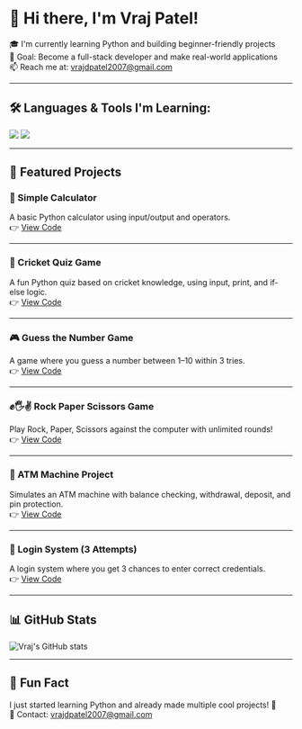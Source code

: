 # 👋 Hi there, I'm Vraj Patel!

🎓 I'm currently learning Python and building beginner-friendly projects  
🚀 Goal: Become a full-stack developer and make real-world applications  
📫 Reach me at: vrajdpatel2007@gmail.com  

---

## 🛠 Languages & Tools I'm Learning:
<img src="https://img.shields.io/badge/-Python-3670A0?style=for-the-badge&logo=python&logoColor=white"/>
<img src="https://img.shields.io/badge/-GitHub-171717?style=for-the-badge&logo=github&logoColor=white"/>

---

## 🌟 Featured Projects

### 🧮 Simple Calculator  
A basic Python calculator using input/output and operators.  
👉 [View Code](https://github.com/vrajpatel2212/calculator_project)

---

### 🏏 Cricket Quiz Game  
A fun Python quiz based on cricket knowledge, using input, print, and if-else logic.  
👉 [View Code](https://github.com/vrajpatel2212/cricket_quiz_game)

---

### 🎮 Guess the Number Game  
A game where you guess a number between 1–10 within 3 tries.  
👉 [View Code](https://github.com/vrajpatel2212/number_guessing_game)

---

### ✊🖐✌ Rock Paper Scissors Game  
Play Rock, Paper, Scissors against the computer with unlimited rounds!  
👉 [View Code](https://github.com/vrajpatel2212/rock-paper-scissors-game)

---

### 🏧 ATM Machine Project  
Simulates an ATM machine with balance checking, withdrawal, deposit, and pin protection.  
👉 [View Code](https://github.com/vrajpatel2212/atm_machine_project)

---

### 🧠 Login System (3 Attempts)  
A login system where you get 3 chances to enter correct credentials.  
👉 [View Code](https://github.com/vrajpatel2212/login-system)

---

## 📊 GitHub Stats
![Vraj's GitHub stats](https://github-readme-stats.vercel.app/api?username=vrajpatel2212&show_icons=true&theme=radical)

---

## 🧠 Fun Fact  
I just started learning Python and already made multiple cool projects! 🎉  
📧 Contact: vrajdpatel2007@gmail.com
